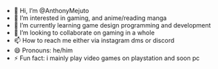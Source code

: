 - 👋 Hi, I’m @AnthonyMejuto
- 👀 I’m interested in gaming, and anime/reading manga
- 🌱 I’m currently learning game design programming and development
- 💞️ I’m looking to collaborate on gaming in a whole
- 📫 How to reach me either via instagram dms or discord
- 😄 Pronouns: he/him
- ⚡ Fun fact: i mainly play video games on playstation and soon pc

<!---
AnthonyMejuto/AnthonyMejuto is a ✨ special ✨ repository because its `README.md` (this file) appears on your GitHub profile.
You can click the Preview link to take a look at your changes.
--->
